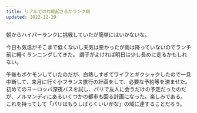 ```yaml
---
title: リアルでの対戦起きるかランク戦
updated: 2022-12-29
---
```


朝からハイパーランクに挑戦していたが簡単にはいかないな。

今日も気温がそこまで低くないし天気は悪かったが雨は降っていないのでランチ前に軽くランニングしてきた。
調子がよければ明日は少し長めに走るかもしれない。

午後もポケモンしていたのだが、白熱しすぎてワイフとギクシャクしたので一旦中断して、来月に行く小フランス旅行の計画をして、必要な予約等を済ませた。
初めてのヨーロッパ深夜バスを試し、パリで友人に会うだけの予定だったのだが、ノルマンディにあるいくつかの都市も回る計画になった。楽しみである。
これを持ってして「パリはもうしばらくいいかな」の域に達することだろう。
